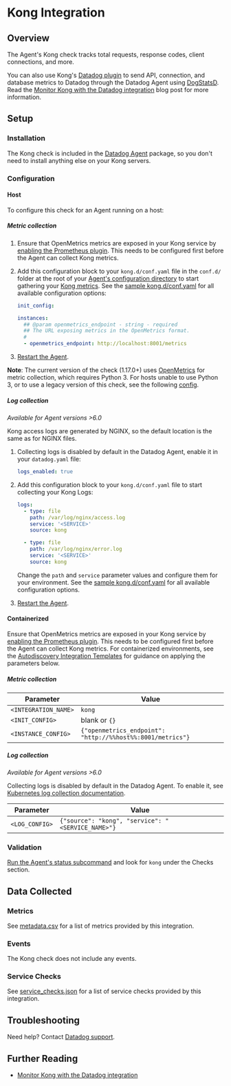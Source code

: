 # Kong Integration

## Overview

The Agent's Kong check tracks total requests, response codes, client connections, and more.

You can also use Kong's [Datadog plugin][15] to send API, connection, and database metrics to Datadog through the Datadog Agent using [DogStatsD][16]. Read the [Monitor Kong with the Datadog integration][11] blog post for more information.

## Setup

### Installation

The Kong check is included in the [Datadog Agent][1] package, so you don't need to install anything else on your Kong servers.

### Configuration

<!-- xxx tabs xxx -->
<!-- xxx tab "Host" xxx -->

#### Host

To configure this check for an Agent running on a host:

##### Metric collection

1. Ensure that OpenMetrics metrics are exposed in your Kong service by [enabling the Prometheus plugin][14]. This needs to be configured first before the Agent can collect Kong metrics. 
2. Add this configuration block to your `kong.d/conf.yaml` file in the `conf.d/` folder at the root of your [Agent's configuration directory][2] to start gathering your [Kong metrics](#metrics). See the [sample kong.d/conf.yaml][3] for all available configuration options:


   ```yaml
   init_config:

   instances:
     ## @param openmetrics_endpoint - string - required
     ## The URL exposing metrics in the OpenMetrics format.
     #
     - openmetrics_endpoint: http://localhost:8001/metrics
   ```

2. [Restart the Agent][4].

**Note**: The current version of the check (1.17.0+) uses [OpenMetrics][12] for metric collection, which requires Python 3. For hosts unable to use Python 3, or to use a legacy version of this check, see the following [config][13].

##### Log collection

_Available for Agent versions >6.0_

Kong access logs are generated by NGINX, so the default location is the same as for NGINX files.

1. Collecting logs is disabled by default in the Datadog Agent, enable it in your `datadog.yaml` file:

   ```yaml
   logs_enabled: true
   ```

2. Add this configuration block to your `kong.d/conf.yaml` file to start collecting your Kong Logs:

   ```yaml
   logs:
     - type: file
       path: /var/log/nginx/access.log
       service: '<SERVICE>'
       source: kong

     - type: file
       path: /var/log/nginx/error.log
       service: '<SERVICE>'
       source: kong
   ```

    Change the `path` and `service` parameter values and configure them for your environment. See the [sample kong.d/conf.yaml][3] for all available configuration options.

3. [Restart the Agent][4].

<!-- xxz tab xxx -->
<!-- xxx tab "Containerized" xxx -->

#### Containerized

Ensure that OpenMetrics metrics are exposed in your Kong service by [enabling the Prometheus plugin][14]. This needs to be configured first before the Agent can collect Kong metrics. 
For containerized environments, see the [Autodiscovery Integration Templates][5] for guidance on applying the parameters below.

##### Metric collection

| Parameter            | Value                                                 |
| -------------------- | ----------------------------------------------------- |
| `<INTEGRATION_NAME>` | `kong`                                                |
| `<INIT_CONFIG>`      | blank or `{}`                                         |
| `<INSTANCE_CONFIG>`  | `{"openmetrics_endpoint": "http://%%host%%:8001/metrics"}` |

##### Log collection

_Available for Agent versions >6.0_

Collecting logs is disabled by default in the Datadog Agent. To enable it, see [Kubernetes log collection documentation][6].

| Parameter      | Value                                             |
| -------------- | ------------------------------------------------- |
| `<LOG_CONFIG>` | `{"source": "kong", "service": "<SERVICE_NAME>"}` |

<!-- xxz tab xxx -->
<!-- xxz tabs xxx -->

### Validation

[Run the Agent's status subcommand][7] and look for `kong` under the Checks section.

## Data Collected

### Metrics

See [metadata.csv][8] for a list of metrics provided by this integration.

### Events

The Kong check does not include any events.

### Service Checks

See [service_checks.json][9] for a list of service checks provided by this integration.

## Troubleshooting

Need help? Contact [Datadog support][10].

## Further Reading

- [Monitor Kong with the Datadog integration][11]

[1]: https://app.khulnasoft.com/account/settings/agent/latest
[2]: https://docs.khulnasoft.com/agent/guide/agent-configuration-files/#agent-configuration-directory
[3]: https://github.com/KhulnaSoft/integrations-core/blob/master/kong/khulnasoft_checks/kong/data/conf.yaml.example
[4]: https://docs.khulnasoft.com/agent/guide/agent-commands/#start-stop-and-restart-the-agent
[5]: https://docs.khulnasoft.com/agent/kubernetes/integrations/
[6]: https://docs.khulnasoft.com/agent/kubernetes/log/
[7]: https://docs.khulnasoft.com/agent/guide/agent-commands/#agent-status-and-information
[8]: https://github.com/KhulnaSoft/integrations-core/blob/master/kong/metadata.csv
[9]: https://github.com/KhulnaSoft/integrations-core/blob/master/kong/assets/service_checks.json
[10]: https://docs.khulnasoft.com/help/
[11]: https://www.khulnasoft.com/blog/monitor-kong-datadog
[12]: https://docs.khulnasoft.com/integrations/openmetrics/
[13]: https://github.com/KhulnaSoft/integrations-core/blob/7.27.x/kong/khulnasoft_checks/kong/data/conf.yaml.example
[14]: https://docs.konghq.com/hub/kong-inc/prometheus/
[15]: https://docs.konghq.com/hub/kong-inc/datadog/
[16]: https://docs.khulnasoft.com/developers/dogstatsd/